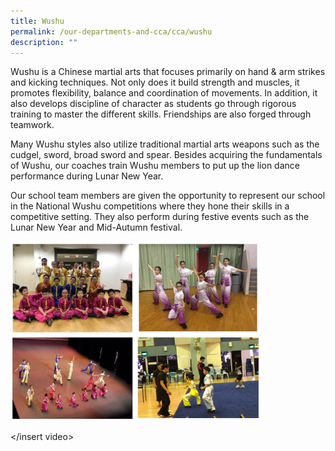 ```yaml
---
title: Wushu
permalink: /our-departments-and-cca/cca/wushu
description: ""
---
```

Wushu is a Chinese martial arts that focuses primarily on hand & arm strikes and kicking techniques. Not only does it build strength and muscles, it promotes flexibility, balance and coordination of movements. In addition, it also develops discipline of character as students go through rigorous training to master the different skills. Friendships are also forged through teamwork.   

Many Wushu styles also utilize traditional martial arts weapons such as the cudgel, sword, broad sword and spear. Besides acquiring the fundamentals of Wushu, our coaches train Wushu members to put up the lion dance performance during Lunar New Year. 

Our school team members are given the opportunity to represent our school in the National Wushu competitions where they hone their skills in a competitive setting. They also perform during festive events such as the Lunar New Year and Mid-Autumn festival.

<img src="/images/wushu.jpg" 
     style="width:80%">

</insert video>